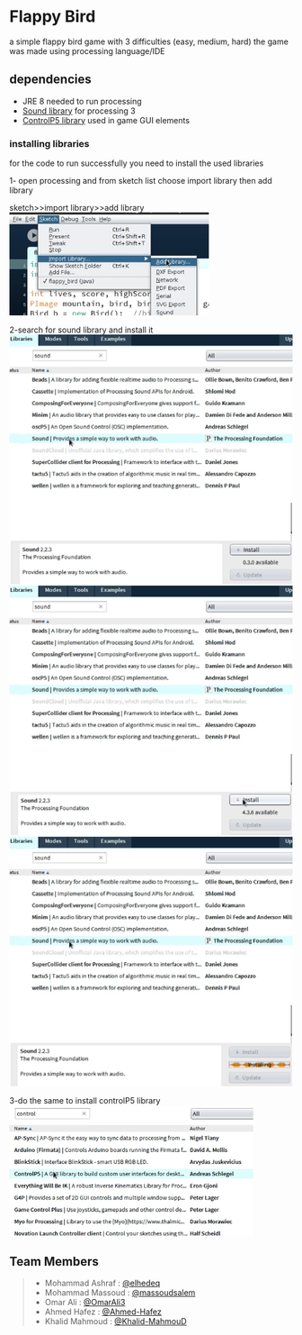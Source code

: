 # Flappy Bird
a simple flappy bird game with 3 difficulties (easy, medium, hard)
the game was made using processing language/IDE

## dependencies
* JRE 8 
    needed to run processing
* [Sound library](https://processing.org/reference/libraries/sound/index.html) for processing 3
* [ControlP5 library](http://www.sojamo.de/libraries/controlP5/)
    used in game GUI elements

### installing libraries
for the code to run successfully you need to install the used libraries

1- open processing and from sketch list choose import library then add library

sketch>>import library>>add library
![](1.png)

2-search for sound library and install it
![](2.png)
![](3.png)
![](4.png)

3-do the same to install controlP5 library
![](5.png)

## Team Members
>* Mohammad Ashraf : [@elhedeq](https://github.com/elhedeq)
>* Mohammad Massoud : [@massoudsalem](https://github.com/massoudsalem)
>* Omar Ali : [@OmarAli3](https://github.com/OmarAli3)
>* Ahmed Hafez : [@Ahmed-Hafez](https://github.com/Ahmed-Hafez)
>* Khalid Mahmoud : [@Khalid-MahmouD](https://github.com/Khalid-MahmouD)

